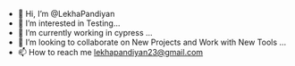 - 👋 Hi, I’m @LekhaPandiyan
- 👀 I’m interested in Testing...
- 🌱 I’m currently working in cypress ...
- 💞️ I’m looking to collaborate on New Projects and Work with New Tools ...
- 📫 How to reach me lekhapandiyan23@gmail.com

<!---
LekhaPandiyan/LekhaPandiyan is a ✨ special ✨ repository because its `README.md` (this file) appears on your GitHub profile.
You can click the Preview link to take a look at your changes.
--->
